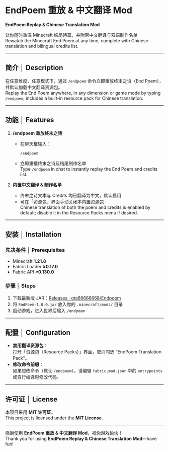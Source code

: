 # EndPoem 重放 & 中文翻译 Mod  
**EndPoem Replay & Chinese Translation Mod**

让你随时重温 Minecraft 结局诗篇，并附带中文翻译与双语制作名单  
Rewatch the Minecraft End Poem at any time, complete with Chinese translation and bilingual credits list.

---

## 简介 │ Description  
在任意维度、任意模式下，通过 `/endpoem` 命令立即重放终末之诗（End Poem），并默认加载中文翻译资源包。  
Replay the End Poem anywhere, in any dimension or game mode by typing `/endpoem`; includes a built-in resource pack for Chinese translation.

---

## 功能 │ Features  
1. **/endpoem 重放终末之诗**  
   - 在聊天框输入：  
     ```
     /endpoem
     ```  
   - 立即重播终末之诗及结尾制作名单  
   Type `/endpoem` in chat to instantly replay the End Poem and credits list.

2. **内置中文翻译 & 制作名单**  
   - 终末之诗文本与 Credits 均已翻译为中文，默认启用  
   - 可在「资源包」界面手动关闭本内置资源包  
   Chinese translation of both the poem and credits is enabled by default; disable it in the Resource Packs menu if desired.

---

## 安装 │ Installation

### 先决条件 │ Prerequisites  
- Minecraft **1.21.8**  
- Fabric Loader **≥0.17.0**  
- Fabric API **≥0.130.0**  

### 步骤 │ Steps  
1. 下载最新版 JAR：[Releases · gta66666668/Endpoem](https://github.com/gta66666668/Endpoem/releases)  
2. 将 `EndPoem-1.0.0.jar` 放入你的 `.minecraft/mods/` 目录  
3. 启动游戏，进入世界后输入 `/endpoem`  

---

## 配置 │ Configuration  
- **禁用翻译资源包**：  
  打开「资源包（Resource Packs）」界面，取消勾选 “EndPoem Translation Pack”。  
- **修改命令前缀**：  
  如果想改命令（默认 `/endpoem`），请编辑 `fabric.mod.json` 中的 `entrypoints` 或自行编译时修改代码。

---

## 许可证 │ License  
本项目采用 **MIT 许可证**。  
This project is licensed under the **MIT License**. 

---

感谢使用 **EndPoem 重放 & 中文翻译 Mod**，祝你游戏愉快！  
Thank you for using **EndPoem Replay & Chinese Translation Mod**—have fun!  
```0
